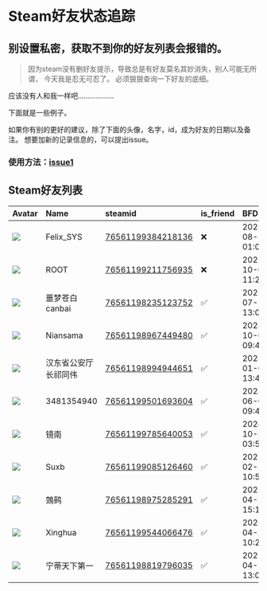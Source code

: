 # Steam好友状态追踪
## 别设置私密，获取不到你的好友列表会报错的。

> 因为steam没有删好友提示，导致总是有好友莫名其妙消失，别人可能无所谓，
> 今天我是忍无可忍了。 必须狠狠查询一下好友的底细。

应该没有人和我一样吧………………

下面就是一些例子。

如果你有别的更好的建议，除了下面的头像，名字，id，成为好友的日期以及备注。 想要加新的记录信息的，可以提出issue。

### 使用方法：[issue1](https://github.com/systemannounce/SteamFriends/issues/1)

## Steam好友列表

| Avatar                                                                            | Name       | steamid                                                                     | is_friend   | BFD                 | Remark   | removed_time        |
|:----------------------------------------------------------------------------------|:-----------|:----------------------------------------------------------------------------|:------------|:--------------------|:---------|:--------------------|
| ![](https://avatars.steamstatic.com/d41abd4be0b3769e1919802da758591a11639b13.jpg) | Felix_SYS  | [76561199384218136](https://steamcommunity.com/profiles/76561199384218136/) | ❌           | 2022-08-14 01:06:38 |          | 2024-12-19 20:24:25 |
| ![](https://avatars.steamstatic.com/ef15d4fa577672454e11c4dc5fbfa9fc71722ede.jpg) | ROOT       | [76561199211756935](https://steamcommunity.com/profiles/76561199211756935/) | ❌           | 2021-10-02 11:23:03 |          | 2024-12-19 20:24:25 |
| ![](https://avatars.steamstatic.com/f96be50dc2de59c11300c4e57b6cb687aaea1056.jpg) | 噩梦苍白canbai | [76561198235123752](https://steamcommunity.com/profiles/76561198235123752/) | ✅           | 2022-07-16 13:07:37 |          |                     |
| ![](https://avatars.steamstatic.com/05e1c92edafbb2f88d472490595ff747d5f75862.jpg) | Niansama   | [76561198967449480](https://steamcommunity.com/profiles/76561198967449480/) | ✅           | 2023-10-03 09:46:38 |          |                     |
| ![](https://avatars.steamstatic.com/918e75b77b8f1081258974ae9215a94f8ef2f0ea.jpg) | 汉东省公安厅长祁同伟 | [76561198994944651](https://steamcommunity.com/profiles/76561198994944651/) | ✅           | 2023-01-08 13:43:18 |          |                     |
| ![](https://avatars.steamstatic.com/f30af16020c9771080f7864e2e84f4ca2f81af3d.jpg) | 3481354940 | [76561199501693604](https://steamcommunity.com/profiles/76561199501693604/) | ✅           | 2023-06-05 09:48:44 |          |                     |
| ![](https://avatars.steamstatic.com/edea68afd57a75255af47916521ba7b4bd0174c1.jpg) | 镜南         | [76561199785640053](https://steamcommunity.com/profiles/76561199785640053/) | ✅           | 2024-10-31 03:50:30 |          |                     |
| ![](https://avatars.steamstatic.com/9ab854c23ad39c58c4a0dcb78a9104a2cd9691d4.jpg) | Suxb       | [76561199085126460](https://steamcommunity.com/profiles/76561199085126460/) | ✅           | 2025-02-25 10:54:12 |          |                     |
| ![](https://avatars.steamstatic.com/83ddbfc84685c2b1b5c28cc15aefdc5baa40a43c.jpg) | 鵼鹀         | [76561198975285291](https://steamcommunity.com/profiles/76561198975285291/) | ✅           | 2025-04-23 15:11:42 |          |                     |
| ![](https://avatars.steamstatic.com/de7aed4299406a52b01b0fc087ec5eb1d380b7e7.jpg) | Xinghua    | [76561199544066476](https://steamcommunity.com/profiles/76561199544066476/) | ✅           | 2025-04-25 10:23:34 |          |                     |
| ![](https://avatars.steamstatic.com/177eb84a38599114a6e3912c02af977f9749bf12.jpg) | 宁蒂天下第一     | [76561198819796035](https://steamcommunity.com/profiles/76561198819796035/) | ✅           | 2025-04-25 13:01:18 |          |                     |